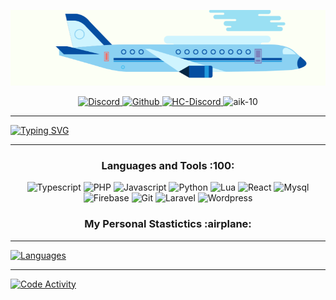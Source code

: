 <p align="center">
    <a href="#">
        <img src="./public/plane.gif">
    </a>
</p>

<p align="center">
    <a href="https://discordapp.com/users/228494142236393472" target="blank_">
        <img alt="Discord" src="https://img.shields.io/badge/Discord-Lentokone%237605-7289DA?style=for-the-badge&logo=discord&logoColor=7289DA&logoWidth=20?color=000'">
    </a>  
    <a href="https://github.com/Aik-10" target="blank_">
        <img alt="Github" src="https://img.shields.io/github/followers/Aik-10?color=000&logo=github&label=Followers&logoColor=7289DA&style=for-the-badge" />
   </a>    
    <a href="https://www.twitch.tv/ientokone" target="blank_">
        <img alt="HC-Discord" src="https://img.shields.io/twitch/status/ientokone?color=000&label=Ientokone&logo=twitch&logoColor=7289DA&style=for-the-badge" />
   </a>
   <a>
        <img width="180" height="28" src="https://komarev.com/ghpvc/?username=AIK-10&style=for-the-badge&color=7289DA" alt="aik-10" />
   </a>
</p>

<hr />
<div aling="center">
    
[![Typing SVG](https://readme-typing-svg.herokuapp.com?font=Cascadia&pause=1000&color=7289DADA&center=true&vCenter=true&width=1920&height=150&lines=Hey+%F0%9F%91%8B%F0%9F%8F%BD+I'm+Samuel!;A+Full+Stack+Web+Developer+from+Finland+%F0%9F%94%A5;Currently+I'm+a+working+Backend+%E2%9C%A8)](https://github.com/Aik-10)

</div>
<hr />

<h3 align="center">Languages and Tools :100:</h3>
<p align="center">
    <img alt="Typescript" src="https://img.shields.io/badge/-Typescript-black?style=for-the-badge&logo=typescript&logoColor=7289DA" />
    <img alt="PHP" src="https://img.shields.io/badge/-PHP-black?style=for-the-badge&logo=PHP&logoColor=7289DA" />
    <img alt="Javascript" src="https://img.shields.io/badge/-JAVASCRIPT-black?style=for-the-badge&logo=JavaScript&logoColor=7289DA" />
    <img alt="Python" src="https://img.shields.io/badge/-Python-black?style=for-the-badge&logo=Python&logoColor=7289DA" />
    <img alt="Lua" src="https://img.shields.io/badge/-Lua-black?style=for-the-badge&logo=Lua&logoColor=7289DA" />
    <img alt="React" src="https://img.shields.io/badge/-React-black?style=for-the-badge&logo=React&logoColor=7289DA" />
    <img alt="Mysql" src="https://img.shields.io/badge/-Mysql-black?style=for-the-badge&logo=Mysql&logoColor=7289DA" />
    <img alt="Firebase" src="https://img.shields.io/badge/-Firebase-black?style=for-the-badge&logo=Firebase&logoColor=7289DA" />
    <img alt="Git" src="https://img.shields.io/badge/-Git-black?style=for-the-badge&logo=Git&logoColor=7289DA" />
    <img alt="Laravel" src="https://img.shields.io/badge/-Laravel-black?style=for-the-badge&logo=Laravel&logoColor=7289DA" />
    <img alt="Wordpress" src="https://img.shields.io/badge/-wordpress-black?style=for-the-badge&logo=wordpress&logoColor=7289DA" />
</p>


<h3 align="center">My Personal Stastictics :airplane:</h3>

<hr />
<div aling="center">

[![Languages](https://wakatime.com/share/@Lentokone/016a965e-dbee-40db-b148-dc74a85f39d9.svg)](https://github.com/Aik-10)

<hr />

[![Code Activity](https://wakatime.com/share/@Lentokone/6f08306a-882f-411b-a636-e3eafec8f9bb.svg)](https://github.com/Aik-10)

</div>